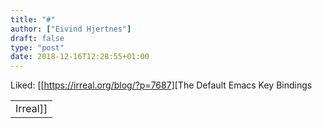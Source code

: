 ```yaml
---
title: "#"
author: ["Eivind Hjertnes"]
draft: false
type: "post"
date: 2018-12-16T12:28:55+01:00
---
```


Liked: [[<https://irreal.org/blog/?p=7687>][The Default Emacs Key Bindings

|          |
|----------|
| Irreal]] |
